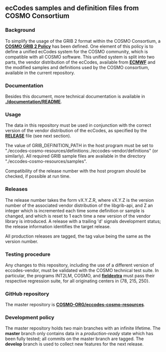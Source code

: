 ## ecCodes samples and definition files from COSMO Consortium

### Background

To simplify the usage of the GRIB 2 format within the COSMO Consortium, a **[COSMO GRIB 2 Policy](http://www.cosmo-model.org/content/model/documentation/grib/grib_policy.htm)** has been defined. One element of this policy is to define a unified ecCodes system for the COSMO community, which is compatible with all COSMO software. This unified system is split into two parts, the vendor distribution of the ecCodes, available from **[ECMWF](https://confluence.ecmwf.int//display/ECC/Releases)** and the modified samples and definitions used by the COSMO consortium, available in the current repository.

### Documentation

Besides this document, more technical documentation is available in **[./documentation/README](https://github.com/COSMO-ORG/eccodes-cosmo-resources/blob/master/documentation/README)**. 

### Usage

The data in this repository must be used in conjunction with the correct version of the vendor distribution of the ecCodes, as specified by the **[RELEASE](https://github.com/COSMO-ORG/eccodes-cosmo-resources/blob/master/RELEASE)** file (see next section).

The value of GRIB_DEFINITION_PATH in the host program must be set to "./eccodes-cosmo-resources/definitions:./eccodes-vendor/definitions" (or similarly). All required GRIB sample files are available in the directory "./eccodes-cosmo-resources/samples".

Compatibility of the release number with the host program should be checked, if possible at run time. 

### Releases

The release number takes the form vX.Y.Z.R, where vX.Y.Z is the version number of the associated vendor distribution of the libgrib-api, and Z an integer which is incremented each time some definition or sample is changed, and which is reset to 1 each time a new version of the vendor library is introduced. A release with a trailing 'd' signals development status; the release information identifies the target release.

All production releases are tagged, the tag value being the same as the version number.

### Testing procedure

Any changes to this repository, including the use of a different version of eccodes-vendor, must be validated with the COSMO technical test suite. In particular, the programs INT2LM, COSMO, and **[fieldextra](https://github.com/MeteoSwiss-APN/fieldextra)** must pass their respective regression suite, for all originating centers in {78, 215, 250}.

### GitHub repository

The master repository is **[COSMO-ORG/eccodes-cosmo-resources](https://github.com/COSMO-ORG/eccodes-cosmo-resources.git)**.

### Development policy

The master repository holds two main branches with an infinite lifetime.  The **master** branch only contains data in a _production-ready_ state which has been fully tested; all commits on the master branch are tagged. The **develop** branch is used to collect new features for the next release.


